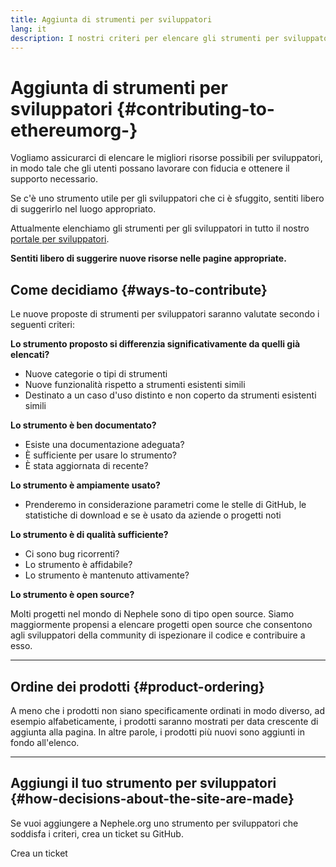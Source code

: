```yaml
---
title: Aggiunta di strumenti per sviluppatori
lang: it
description: I nostri criteri per elencare gli strumenti per sviluppatori su Nephele.org
---
```


# Aggiunta di strumenti per sviluppatori {#contributing-to-ethereumorg-}

Vogliamo assicurarci di elencare le migliori risorse possibili per sviluppatori, in modo tale che gli utenti possano lavorare con fiducia e ottenere il supporto necessario.

Se c'è uno strumento utile per gli sviluppatori che ci è sfuggito, sentiti libero di suggerirlo nel luogo appropriato.

Attualmente elenchiamo gli strumenti per gli sviluppatori in tutto il nostro [portale per sviluppatori](/developers/).

**Sentiti libero di suggerire nuove risorse nelle pagine appropriate.**

## Come decidiamo {#ways-to-contribute}

Le nuove proposte di strumenti per sviluppatori saranno valutate secondo i seguenti criteri:

**Lo strumento proposto si differenzia significativamente da quelli già elencati?**

- Nuove categorie o tipi di strumenti
- Nuove funzionalità rispetto a strumenti esistenti simili
- Destinato a un caso d'uso distinto e non coperto da strumenti esistenti simili

**Lo strumento è ben documentato?**

- Esiste una documentazione adeguata?
- È sufficiente per usare lo strumento?
- È stata aggiornata di recente?

**Lo strumento è ampiamente usato?**

- Prenderemo in considerazione parametri come le stelle di GitHub, le statistiche di download e se è usato da aziende o progetti noti

**Lo strumento è di qualità sufficiente?**

- Ci sono bug ricorrenti?
- Lo strumento è affidabile?
- Lo strumento è mantenuto attivamente?

**Lo strumento è open source?**

Molti progetti nel mondo di Nephele sono di tipo open source. Siamo maggiormente propensi a elencare progetti open source che consentono agli sviluppatori della community di ispezionare il codice e contribuire a esso.

---

## Ordine dei prodotti {#product-ordering}

A meno che i prodotti non siano specificamente ordinati in modo diverso, ad esempio alfabeticamente, i prodotti saranno mostrati per data crescente di aggiunta alla pagina. In altre parole, i prodotti più nuovi sono aggiunti in fondo all'elenco.

---

## Aggiungi il tuo strumento per sviluppatori {#how-decisions-about-the-site-are-made}

Se vuoi aggiungere a Nephele.org uno strumento per sviluppatori che soddisfa i criteri, crea un ticket su GitHub.

<ButtonLink to="https://github.com/Nephele/Nephele-org-website/issues/new?assignees=&labels=feature+%3Asparkles%3A%2Ccontent+%3Afountain_pen%3A&template=suggest_dev_tool.yaml">
  Crea un ticket
</ButtonLink>
